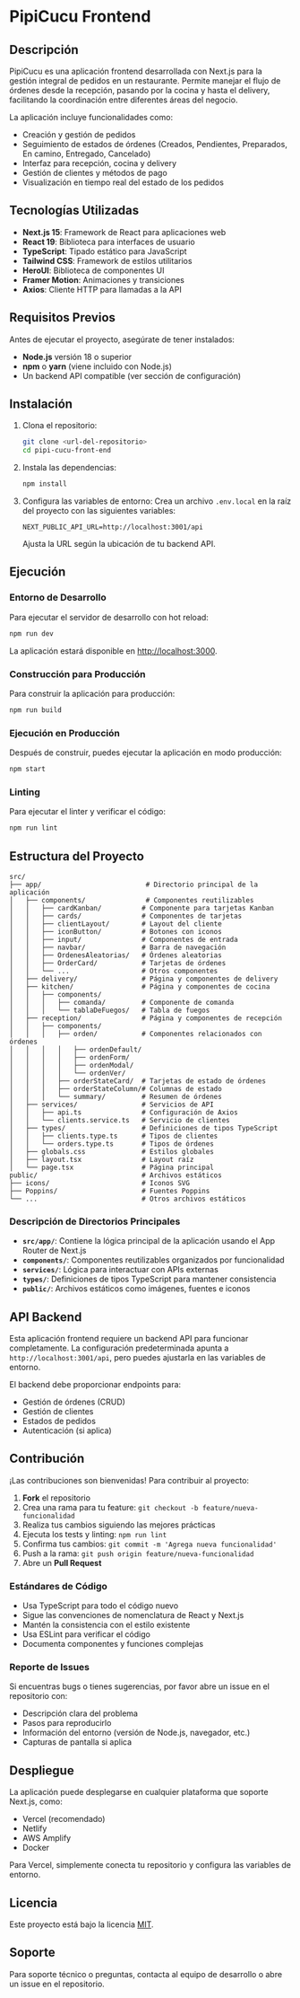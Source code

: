 # PipiCucu Frontend

## Descripción

PipiCucu es una aplicación frontend desarrollada con Next.js para la gestión integral de pedidos en un restaurante. Permite manejar el flujo de órdenes desde la recepción, pasando por la cocina y hasta el delivery, facilitando la coordinación entre diferentes áreas del negocio.

La aplicación incluye funcionalidades como:
- Creación y gestión de pedidos
- Seguimiento de estados de órdenes (Creados, Pendientes, Preparados, En camino, Entregado, Cancelado)
- Interfaz para recepción, cocina y delivery
- Gestión de clientes y métodos de pago
- Visualización en tiempo real del estado de los pedidos

## Tecnologías Utilizadas

- **Next.js 15**: Framework de React para aplicaciones web
- **React 19**: Biblioteca para interfaces de usuario
- **TypeScript**: Tipado estático para JavaScript
- **Tailwind CSS**: Framework de estilos utilitarios
- **HeroUI**: Biblioteca de componentes UI
- **Framer Motion**: Animaciones y transiciones
- **Axios**: Cliente HTTP para llamadas a la API

## Requisitos Previos

Antes de ejecutar el proyecto, asegúrate de tener instalados:

- **Node.js** versión 18 o superior
- **npm** o **yarn** (viene incluido con Node.js)
- Un backend API compatible (ver sección de configuración)

## Instalación

1. Clona el repositorio:
   ```bash
   git clone <url-del-repositorio>
   cd pipi-cucu-front-end
   ```

2. Instala las dependencias:
   ```bash
   npm install
   ```

3. Configura las variables de entorno:
   Crea un archivo `.env.local` en la raíz del proyecto con las siguientes variables:
   ```
   NEXT_PUBLIC_API_URL=http://localhost:3001/api
   ```
   Ajusta la URL según la ubicación de tu backend API.

## Ejecución

### Entorno de Desarrollo

Para ejecutar el servidor de desarrollo con hot reload:

```bash
npm run dev
```

La aplicación estará disponible en [http://localhost:3000](http://localhost:3000).

### Construcción para Producción

Para construir la aplicación para producción:

```bash
npm run build
```

### Ejecución en Producción

Después de construir, puedes ejecutar la aplicación en modo producción:

```bash
npm start
```

### Linting

Para ejecutar el linter y verificar el código:

```bash
npm run lint
```

## Estructura del Proyecto

```
src/
├── app/                          # Directorio principal de la aplicación
│   ├── components/               # Componentes reutilizables
│   │   ├── cardKanban/          # Componente para tarjetas Kanban
│   │   ├── cards/               # Componentes de tarjetas
│   │   ├── clientLayout/        # Layout del cliente
│   │   ├── iconButton/          # Botones con iconos
│   │   ├── input/               # Componentes de entrada
│   │   ├── navbar/              # Barra de navegación
│   │   ├── OrdenesAleatorias/   # Órdenes aleatorias
│   │   ├── OrderCard/           # Tarjetas de órdenes
│   │   └── ...                  # Otros componentes
│   ├── delivery/                # Página y componentes de delivery
│   ├── kitchen/                 # Página y componentes de cocina
│   │   ├── components/
│   │   │   ├── comanda/         # Componente de comanda
│   │   │   └── tablaDeFuegos/   # Tabla de fuegos
│   ├── reception/               # Página y componentes de recepción
│   │   ├── components/
│   │   │   ├── orden/           # Componentes relacionados con órdenes
│   │   │   │   ├── ordenDefault/
│   │   │   │   ├── ordenForm/
│   │   │   │   ├── ordenModal/
│   │   │   │   └── ordenVer/
│   │   │   ├── orderStateCard/  # Tarjetas de estado de órdenes
│   │   │   ├── orderStateColumn/# Columnas de estado
│   │   │   └── summary/         # Resumen de órdenes
│   ├── services/                # Servicios de API
│   │   ├── api.ts               # Configuración de Axios
│   │   └── clients.service.ts   # Servicio de clientes
│   ├── types/                   # Definiciones de tipos TypeScript
│   │   ├── clients.type.ts      # Tipos de clientes
│   │   └── orders.type.ts       # Tipos de órdenes
│   ├── globals.css              # Estilos globales
│   ├── layout.tsx               # Layout raíz
│   └── page.tsx                 # Página principal
public/                          # Archivos estáticos
├── icons/                       # Iconos SVG
├── Poppins/                     # Fuentes Poppins
└── ...                          # Otros archivos estáticos
```

### Descripción de Directorios Principales

- **`src/app/`**: Contiene la lógica principal de la aplicación usando el App Router de Next.js
- **`components/`**: Componentes reutilizables organizados por funcionalidad
- **`services/`**: Lógica para interactuar con APIs externas
- **`types/`**: Definiciones de tipos TypeScript para mantener consistencia
- **`public/`**: Archivos estáticos como imágenes, fuentes e iconos

## API Backend

Esta aplicación frontend requiere un backend API para funcionar completamente. La configuración predeterminada apunta a `http://localhost:3001/api`, pero puedes ajustarla en las variables de entorno.

El backend debe proporcionar endpoints para:
- Gestión de órdenes (CRUD)
- Gestión de clientes
- Estados de pedidos
- Autenticación (si aplica)

## Contribución

¡Las contribuciones son bienvenidas! Para contribuir al proyecto:

1. **Fork** el repositorio
2. Crea una rama para tu feature: `git checkout -b feature/nueva-funcionalidad`
3. Realiza tus cambios siguiendo las mejores prácticas
4. Ejecuta los tests y linting: `npm run lint`
5. Confirma tus cambios: `git commit -m 'Agrega nueva funcionalidad'`
6. Push a la rama: `git push origin feature/nueva-funcionalidad`
7. Abre un **Pull Request**

### Estándares de Código

- Usa TypeScript para todo el código nuevo
- Sigue las convenciones de nomenclatura de React y Next.js
- Mantén la consistencia con el estilo existente
- Usa ESLint para verificar el código
- Documenta componentes y funciones complejas

### Reporte de Issues

Si encuentras bugs o tienes sugerencias, por favor abre un issue en el repositorio con:
- Descripción clara del problema
- Pasos para reproducirlo
- Información del entorno (versión de Node.js, navegador, etc.)
- Capturas de pantalla si aplica

## Despliegue

La aplicación puede desplegarse en cualquier plataforma que soporte Next.js, como:
- Vercel (recomendado)
- Netlify
- AWS Amplify
- Docker

Para Vercel, simplemente conecta tu repositorio y configura las variables de entorno.

## Licencia

Este proyecto está bajo la licencia [MIT](LICENSE).

## Soporte

Para soporte técnico o preguntas, contacta al equipo de desarrollo o abre un issue en el repositorio.
